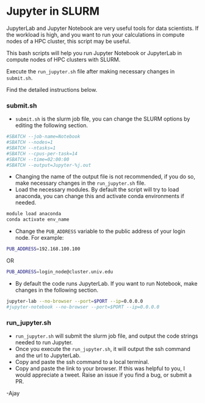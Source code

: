 
# Jupyter in SLURM

JupyterLab and Jupyter Notebook are very useful tools for data scientists. If the workload is high, and you want to run your calculations in compute nodes of a HPC cluster, this script may be useful.

This bash scripts will help you run Jupyter Notebook or JupyterLab in compute nodes of HPC clusters with SLURM.

Execute the `run_jupyter.sh` file after making necessary changes in `submit.sh`. 

Find the detailed instructions below.




### submit.sh

- `submit.sh` is the slurm job file, you can change the SLURM options by editing the following section.
```bash
#SBATCH --job-name=Notebook
#SBATCH --nodes=1
#SBATCH --ntasks=1
#SBATCH --cpus-per-task=14
#SBATCH --time=02:00:00
#SBATCH --output=Jupyter-%j.out
```
- Changing the name of the output file is not recommended, if you do so, make necessary changes in the `run_jupyter.sh` file.
- Load the necessary modules. By default the script will try to load anaconda, you can change this and activate conda environments if needed.
```bash
module load anaconda 
conda activate env_name
```
- Change the `PUB_ADDRESS` variable to the public address of your login node. For example:
```bash
PUB_ADDRESS=192.168.100.100
```
OR
```bash
PUB_ADDRESS=login_node@cluster.univ.edu
```
- By default the code runs JupyterLab. If you want to run Notebook, make changes in the following section.
```bash
jupyter-lab --no-browser --port=$PORT --ip=0.0.0.0
#jupyter-notebook --no-browser --port=$PORT --ip=0.0.0.0
```

### run_jupyter.sh

- `run_jupyter.sh` will submit the slurm job file, and output the code strings needed to run Jupyter.
- Once you execute the `run_jupyter.sh`, it will output the ssh command and the url to JupyterLab.
- Copy and paste the ssh command to a local terminal.
- Copy and paste the link to your browser.
If this was helpful to you, I would appreciate a tweet. Raise an issue if you find a bug, or submit a PR.

-Ajay
